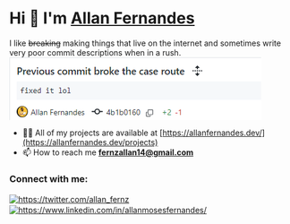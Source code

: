 <h1>Hi 👋 I'm <a href="https://www.allanfernandes.dev">Allan Fernandes</a></h1>
I like <del>breaking</del> making things that live on the internet and sometimes write very poor commit descriptions when in a rush. 
<img align="center" src="https://github.com/allanmosesfernandes/allanmosesfernandes/blob/master/image.png">  

- 👨‍💻 All of my projects are available at [https://allanfernandes.dev/](https://allanfernandes.dev/projects)
- 📫 How to reach me **fernzallan14@gmail.com**

<h3 align="left">Connect with me:</h3>
<p align="left">
<a href="https://twitter.com/https://twitter.com/allan_fernz" target="blank"><img align="center" src="https://raw.githubusercontent.com/rahuldkjain/github-profile-readme-generator/master/src/images/icons/Social/twitter.svg" alt="https://twitter.com/allan_fernz" height="30" width="40" /></a>
<a href="https://linkedin.com/in/https://www.linkedin.com/in/allanmosesfernandes/" target="blank"><img align="center" src="https://raw.githubusercontent.com/rahuldkjain/github-profile-readme-generator/master/src/images/icons/Social/linked-in-alt.svg" alt="https://www.linkedin.com/in/allanmosesfernandes/" height="30" width="40" /></a>
</p>
